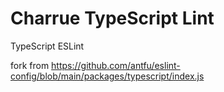# Charrue TypeScript Lint

TypeScript ESLint

fork from https://github.com/antfu/eslint-config/blob/main/packages/typescript/index.js